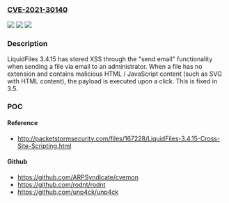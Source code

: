 ### [CVE-2021-30140](https://cve.mitre.org/cgi-bin/cvename.cgi?name=CVE-2021-30140)
![](https://img.shields.io/static/v1?label=Product&message=n%2Fa&color=blue)
![](https://img.shields.io/static/v1?label=Version&message=n%2Fa&color=blue)
![](https://img.shields.io/static/v1?label=Vulnerability&message=n%2Fa&color=brighgreen)

### Description

LiquidFiles 3.4.15 has stored XSS through the "send email" functionality when sending a file via email to an administrator. When a file has no extension and contains malicious HTML / JavaScript content (such as SVG with HTML content), the payload is executed upon a click. This is fixed in 3.5.

### POC

#### Reference
- http://packetstormsecurity.com/files/167228/LiquidFiles-3.4.15-Cross-Site-Scripting.html

#### Github
- https://github.com/ARPSyndicate/cvemon
- https://github.com/rodnt/rodnt
- https://github.com/unp4ck/unp4ck

